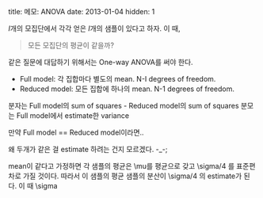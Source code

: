 title: 메모: ANOVA
date: 2013-01-04
hidden: 1

$I$개의 모집단에서 각각 얻은 $I$개의 샘플이 있다고 하자. 이 때,

> 모든 모집단의 평균이 같을까?

같은 질문에 대답하기 위해서는 One-way ANOVA를 써야 한다.

* Full model: 각 집합마다 별도의 mean. N-I degrees of freedom.
* Reduced model: 모든 집합에 하나의 mean. N-1 degrees of freedom.

분자는 Full model의 sum of squares - Reduced model의 sum of squares
분모는 Full model에서 estimate한 variance

만약 Full model == Reduced model이라면.. 

왜 두개가 같은 걸 estimate 하려는 건지 모르겠다. -\_-;

mean이 같다고 가정하면 각 샘플의 평균은 \mu를 평균으로 갖고 \sigma/4 를 표준편차로 가질 것이다. 따라서 이 샘플의 평균 샘플의 분산이 \sigma/4 의 estimate가 된다. 이 때 \sigma
